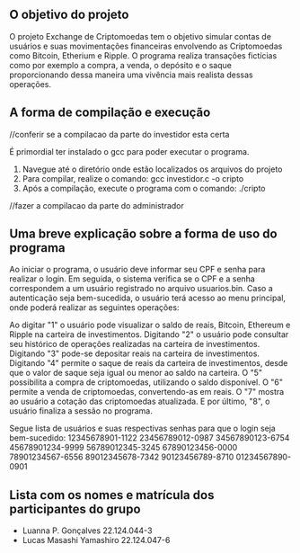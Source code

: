## O objetivo do projeto

O projeto Exchange de Criptomoedas tem o objetivo simular contas de usuários e suas movimentações financeiras envolvendo as Criptomoedas como Bitcoin, Etherium e Ripple. O programa realiza transações fictícias como por exemplo a compra, a venda, o depósito e o saque proporcionando dessa maneira uma vivência mais realista dessas operações.

## A forma de compilação e execução
//conferir se a compilacao da parte do investidor esta certa

É primordial ter instalado o gcc para poder executar o programa.
1. Navegue até o diretório onde estão localizados os arquivos do projeto
2. Para compilar, realize o comando:  gcc investidor.c -o cripto
3. Após a compilação, execute o programa com o comando:  ./cripto  

//fazer a compilacao da parte do administrador


## Uma breve explicação sobre a forma de uso do programa

Ao iniciar o programa, o usuário deve informar seu CPF e senha para realizar o login. Em seguida, o sistema verifica se o CPF e a senha correspondem a um usuário registrado no arquivo usuarios.bin. Caso a autenticação seja bem-sucedida, o usuário terá acesso ao menu principal, onde poderá realizar as seguintes operações:

Ao digitar "1" o usuário pode visualizar o saldo de reais, Bitcoin, Ethereum e Ripple na carteira de investimentos. Digitando "2" o usuário pode consultar seu histórico de operações realizadas na carteira de investimentos. Digitando "3" pode-se depositar reais na carteira de investimentos. Digitando "4" permite o saque de reais da carteira de investimentos, desde que o valor de saque seja igual ou menor ao saldo na carteira. O "5" possibilita a compra de criptomoedas, utilizando o saldo disponível. O "6" permite a venda de criptomoedas, convertendo-as em reais. O "7" mostra ao usuário a cotação das criptomoedas atualizada. E por último, "8", o usuário finaliza a sessão no programa.


Segue lista de usuários e suas respectivas senhas para que o login seja bem-sucedido:
12345678901-1122
23456789012-0987
34567890123-6754
45678901234-9999
56789012345-3245
67890123456-0000
78901234567-6556
89012345678-7342
90123456789-8710
01234567890-0901 

## Lista com os nomes e matrícula dos participantes do grupo
- Luanna P. Gonçalves  22.124.044-3
- Lucas Masashi Yamashiro  22.124.047-6

